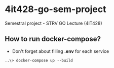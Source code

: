 # 4it428-go-sem-project
Semestral project - STRV GO Lecture (4IT428)

## How to run docker-compose?
- Don't forget about filling **.env** for each service
```shell
..\> docker-compose up --build
```